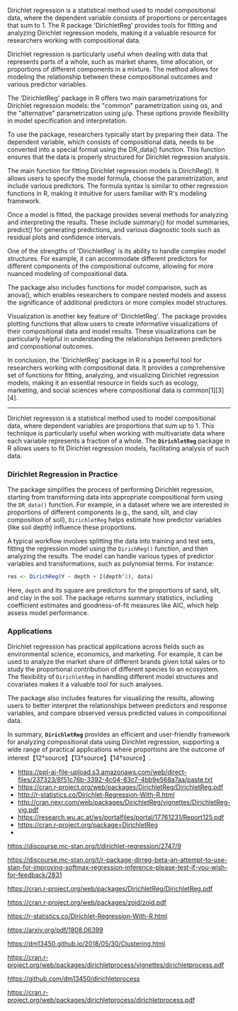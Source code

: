 


Dirichlet regression is a statistical method used to model compositional data, where the dependent variable consists of proportions or percentages that sum to 1. The R package 'DirichletReg' provides tools for fitting and analyzing Dirichlet regression models, making it a valuable resource for researchers working with compositional data.

Dirichlet regression is particularly useful when dealing with data that represents parts of a whole, such as market shares, time allocation, or proportions of different components in a mixture. The method allows for modeling the relationship between these compositional outcomes and various predictor variables.

The 'DirichletReg' package in R offers two main parametrizations for Dirichlet regression models: the "common" parametrization using αs, and the "alternative" parametrization using μ/φ. These options provide flexibility in model specification and interpretation.

To use the package, researchers typically start by preparing their data. The dependent variable, which consists of compositional data, needs to be converted into a special format using the DR_data() function. This function ensures that the data is properly structured for Dirichlet regression analysis.

The main function for fitting Dirichlet regression models is DirichReg(). It allows users to specify the model formula, choose the parametrization, and include various predictors. The formula syntax is similar to other regression functions in R, making it intuitive for users familiar with R's modeling framework.

Once a model is fitted, the package provides several methods for analyzing and interpreting the results. These include summary() for model summaries, predict() for generating predictions, and various diagnostic tools such as residual plots and confidence intervals.

One of the strengths of 'DirichletReg' is its ability to handle complex model structures. For example, it can accommodate different predictors for different components of the compositional outcome, allowing for more nuanced modeling of compositional data.

The package also includes functions for model comparison, such as anova(), which enables researchers to compare nested models and assess the significance of additional predictors or more complex model structures.

Visualization is another key feature of 'DirichletReg'. The package provides plotting functions that allow users to create informative visualizations of their compositional data and model results. These visualizations can be particularly helpful in understanding the relationships between predictors and compositional outcomes.

In conclusion, the 'DirichletReg' package in R is a powerful tool for researchers working with compositional data. It provides a comprehensive set of functions for fitting, analyzing, and visualizing Dirichlet regression models, making it an essential resource in fields such as ecology, marketing, and social sciences where compositional data is common[1][3][4].



_________________________
Dirichlet regression is a statistical method used to model compositional data, where dependent variables are proportions that sum up to 1. This technique is particularly useful when working with multivariate data where each variable represents a fraction of a whole. The **`DirichletReg`** package in R allows users to fit Dirichlet regression models, facilitating analysis of such data.

### Dirichlet Regression in Practice

The package simplifies the process of performing Dirichlet regression, starting from transforming data into appropriate compositional form using the `DR_data()` function. For example, in a dataset where we are interested in proportions of different components (e.g., the sand, silt, and clay composition of soil), `DirichletReg` helps estimate how predictor variables (like soil depth) influence these proportions.

A typical workflow involves splitting the data into training and test sets, fitting the regression model using the `DirichReg()` function, and then analyzing the results. The model can handle various types of predictor variables and transformations, such as polynomial terms. For instance:

```r
res <- DirichReg(Y ~ depth + I(depth^2), data)
```

Here, `depth` and its square are predictors for the proportions of sand, silt, and clay in the soil. The package returns summary statistics, including coefficient estimates and goodness-of-fit measures like AIC, which help assess model performance.

### Applications

Dirichlet regression has practical applications across fields such as environmental science, economics, and marketing. For example, it can be used to analyze the market share of different brands given total sales or to study the proportional contribution of different species to an ecosystem. The flexibility of `DirichletReg` in handling different model structures and covariates makes it a valuable tool for such analyses.

The package also includes features for visualizing the results, allowing users to better interpret the relationships between predictors and response variables, and compare observed versus predicted values in compositional data.

In summary, **`DirichletReg`** provides an efficient and user-friendly framework for analyzing compositional data using Dirichlet regression, supporting a wide range of practical applications where proportions are the outcome of interest【12†source】【13†source】【14†source】.







- https://ppl-ai-file-upload.s3.amazonaws.com/web/direct-files/237323/8f51c76b-3392-4c04-83c7-4bb9e568a7aa/paste.txt
- https://cran.r-project.org/web/packages/DirichletReg/DirichletReg.pdf
- http://r-statistics.co/Dirichlet-Regression-With-R.html
- http://cran.nexr.com/web/packages/DirichletReg/vignettes/DirichletReg-vig.pdf
- https://research.wu.ac.at/ws/portalfiles/portal/17761231/Report125.pdf
- https://cran.r-project.org/package=DirichletReg
- 
https://discourse.mc-stan.org/t/dirichlet-regression/2747/9

https://discourse.mc-stan.org/t/r-package-dirreg-beta-an-attempt-to-use-stan-for-improving-softmax-regression-inference-please-test-if-you-wish-for-feedback/2831

https://cran.r-project.org/web/packages/DirichletReg/DirichletReg.pdf

https://cran.r-project.org/web/packages/zoid/zoid.pdf

https://r-statistics.co/Dirichlet-Regression-With-R.html

https://arxiv.org/pdf/1808.06399

https://dm13450.github.io/2018/05/30/Clustering.html

https://cran.r-project.org/web/packages/dirichletprocess/vignettes/dirichletprocess.pdf

https://github.com/dm13450/dirichletprocess

https://cran.r-project.org/web/packages/dirichletprocess/dirichletprocess.pdf
